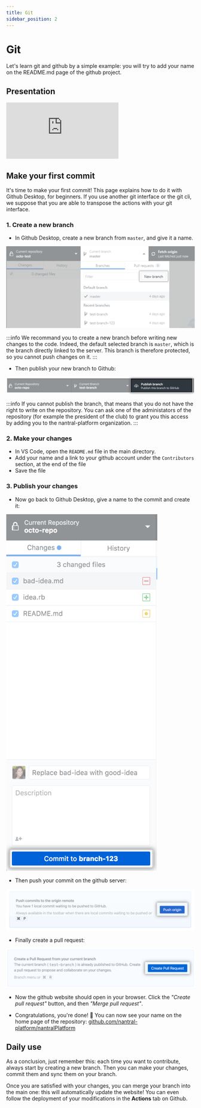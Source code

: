 ```yaml
---
title: Git
sidebar_position: 2
---
```


# Git

Let's learn git and github by a simple example: you will try to add your
name on the README.md page of the github project.

## Presentation

<iframe 
    class="youtube"
    src="https://www.youtube-nocookie.com/embed/hwP7WQkmECE" 
    title="YouTube video player" 
    frameborder="0" 
    allow="accelerometer; autoplay; clipboard-write; encrypted-media; gyroscope; picture-in-picture" 
    allowfullscreen>
</iframe>

## Make your first commit

It's time to make your first commit! This page explains how to do it with Github
Desktop, for beginners. If you use another git interface or the git cli, we
suppose that you are able to transpose the actions with your git interface.

### 1. Create a new branch

* In Github Desktop, create a new branch from `master`, and give it a name.

![Create new branch](./img/new-branch-button-win.png)

:::info
We recommand you to create a new branch before writing new changes to the code. Indeed, the default selected branch
is `master`, which is the branch directly linked to the server. This branch is therefore protected, so you cannot
push changes on it.
:::

* Then publish your new branch to Github:

![Publish a branch](./img/publish-branch-button.png)

:::info
If you cannot publish the branch, that means that you do not have the right to write on the repository.
You can ask one of the administators of the repository (for example the president of the club) to grant you 
this access by adding you to the nantral-platform organization.
:::

### 2. Make your changes

* In VS Code, open the `README.md` file in the main directory.
* Add your name and a link to your github account under the `Contributors` section, at the end of the file
* Save the file

### 3. Publish your changes

* Now go back to Github Desktop, give a name to the commit and create it:

![Create commit](./img/commit-button.png)

* Then push your commit on the github server:

![Push a commit](./img/push-origin-button.png)

* Finally create a pull request:

![Create pull request](./img/create-pull-request.png)

* Now the github website should open in your browser. Click the *"Create pull request"* button, and then 
*"Merge pull request"*.

* Congratulations, you're done! 🥳 You can now see your name on the home page of the repository: 
    [github.com/nantral-platform/nantralPlatform](https://github.com/nantral-platform/nantralPlatform)


## Daily use

As a conclusion, just remember this: each time you want to contribute,
always start by creating a new branch. Then you can make your changes,
commit them and sync them on your branch.

Once you are satisfied with your changes, you can merge your branch into
the main one: this will automatically update the website! You can even follow
the deployment of your modifications in the **Actions** tab on Github.